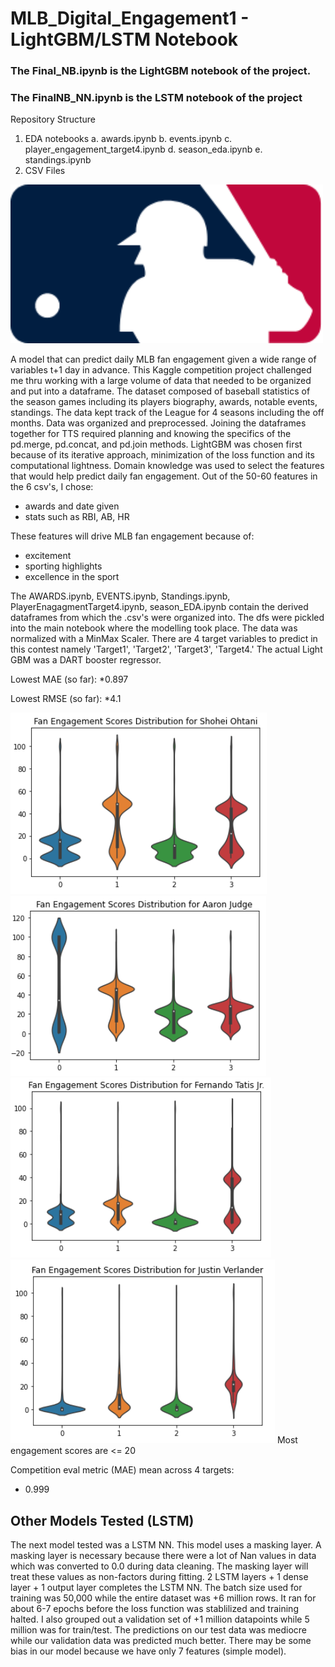 # MLB_Digital_Engagement1 - LightGBM/LSTM Notebook

### The Final_NB.ipynb is the LightGBM notebook of the project.
### The FinalNB_NN.ipynb is the LSTM notebook of the project

Repository Structure
1. EDA notebooks
 a. awards.ipynb
 b. events.ipynb
 c. player_engagement_target4.ipynb
 d. season_eda.ipynb
 e. standings.ipynb
2. CSV Files 


<img src='images/Screen Shot 2021-07-23 at 4.17.42 PM.png' width='500' > 


  A model that can predict daily MLB fan engagement given a wide range of variables t+1 day in advance. This Kaggle competition project challenged me thru working with a large volume of data that needed to be organized and put into a dataframe. The dataset composed of baseball statistics of the season games including its players biography, awards, notable events, standings. The data kept track of the League for 4 seasons including the off months. Data was organized and preprocessed. Joining the dataframes together for TTS required planning and knowing the specifics of the pd.merge, pd.concat, and pd.join methods. LightGBM was chosen first because of its iterative approach, minimization of the loss function and its computational lightness. Domain knowledge was used to select the features that would help predict daily fan engagement. Out of the 50-60 features in the 6 csv's, I chose:

* awards and date given
* stats such as RBI, AB, HR

These features will drive MLB fan engagement because of:

* excitement 
* sporting highlights
* excellence in the sport

The AWARDS.ipynb, EVENTS.ipynb, Standings.ipynb, PlayerEnagagmentTarget4.ipynb, season_EDA.ipynb contain the derived dataframes from which the .csv's were organized into. The dfs were pickled into the main notebook where the modelling took place. The data was normalized with a MinMax Scaler. There are 4 target variables to predict in this contest namely 'Target1', 'Target2', 'Target3', 'Target4.' The actual Light GBM was a DART booster regressor. 

Lowest MAE (so far): 
*0.897

Lowest RMSE (so far):
*4.1

<img src='images/Screen Shot 2021-07-21 at 5.45.09 AM.png'>  
<img src='images/Screen Shot 2021-07-21 at 5.45.25 AM.png'>
<img src='images/Screen Shot 2021-07-21 at 5.45.42 AM.png'>
<img src='images/Screen Shot 2021-07-21 at 5.45.56 AM.png'>  Most engagement scores are <= 20

Competition eval metric (MAE)
mean across 4 targets: 
* 0.999

## Other Models Tested (LSTM)
The next model tested was a LSTM NN. This model uses a masking layer. A masking layer is necessary because there were a lot of Nan values in data which was converted to 0.0 during data cleaning. The masking layer will treat these values as non-factors during fitting. 2 LSTM layers + 1 dense layer + 1 output layer completes the LSTM NN. The batch size used for training was 50,000 while the entire dataset was +6 million rows. It ran for about 6-7 epochs before the loss function was stablilized and training halted. I also grouped out a validation set of +1 million datapoints while 5 million was for train/test. The predictions on our test data was mediocre while our validation data was predicted much better. There may be some bias in our model because we have only 7 features (simple model).
